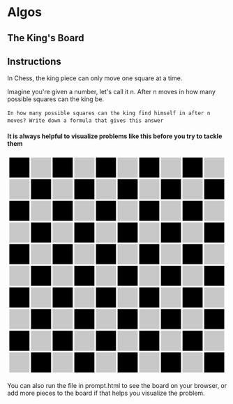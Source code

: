 # Algos

## The King's Board

## Instructions
In Chess, the king piece can only move one square at a time.

Imagine you're given a number, let's call it n. After n moves in how many possible squares can the king be.

`In how many possible squares can the king find himself in after n moves? Write down a formula that gives this answer`

#### It is always helpful to visualize problems like this before you try to tackle them

<img src="board.png">

You can also run the file in prompt.html to see the board on your browser, or add more pieces to the board if that helps you visualize the problem.